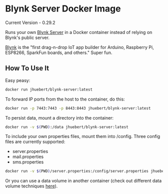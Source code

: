 # Blynk Server Docker Image

Current Version - 0.29.2

Runs your own [Blynk Server](https://github.com/blynkkk/blynk-server) in a Docker container instead of relying on Blynk's public server.

[Blynk](http://www.blynk.cc) is the "first drag-n-drop IoT app builder for Arduino, Raspberry Pi, ESP8266, SparkFun boards, and others." Super fun.

## How To Use It

Easy peasy:

```sh
docker run jhuebert/blynk-server:latest
```

To forward IP ports from the host to the container, do this:

```sh
docker run -p 7443:7443 -p 8443:8443 jhuebert/blynk-server:latest
```

To persist data, mount a directory into the container:

```sh
docker run -v $(PWD):/data jhuebert/blynk-server:latest
```

To include your own properties files, mount them into /config. Three config files are currently supported:
- server.properties
- mail.properties
- sms.properties

```sh
docker run -v $(PWD)/server.properties:/config/server.properties jhuebert/blynk-server:latest
```

Or you can use a data volume in another container (check out different data volume techniques [here](https://docs.docker.com/engine/tutorials/dockervolumes/)).
